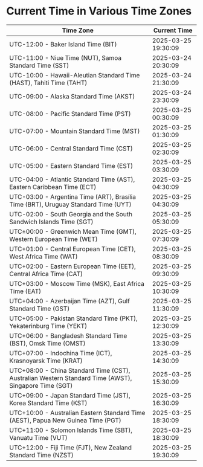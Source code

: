 # Current Time in Various Time Zones

| Time Zone | Current Time |
|-----------|--------------|
| UTC-12:00 - Baker Island Time (BIT) | 2025-03-25 19:30:09 |
| UTC-11:00 - Niue Time (NUT), Samoa Standard Time (SST) | 2025-03-24 20:30:09 |
| UTC-10:00 - Hawaii-Aleutian Standard Time (HAST), Tahiti Time (TAHT) | 2025-03-24 21:30:09 |
| UTC-09:00 - Alaska Standard Time (AKST) | 2025-03-24 23:30:09 |
| UTC-08:00 - Pacific Standard Time (PST) | 2025-03-25 00:30:09 |
| UTC-07:00 - Mountain Standard Time (MST) | 2025-03-25 01:30:09 |
| UTC-06:00 - Central Standard Time (CST) | 2025-03-25 02:30:09 |
| UTC-05:00 - Eastern Standard Time (EST) | 2025-03-25 03:30:09 |
| UTC-04:00 - Atlantic Standard Time (AST), Eastern Caribbean Time (ECT) | 2025-03-25 04:30:09 |
| UTC-03:00 - Argentina Time (ART), Brasília Time (BRT), Uruguay Standard Time (UYT) | 2025-03-25 04:30:09 |
| UTC-02:00 - South Georgia and the South Sandwich Islands Time (SGT) | 2025-03-25 05:30:09 |
| UTC±00:00 - Greenwich Mean Time (GMT), Western European Time (WET) | 2025-03-25 07:30:09 |
| UTC+01:00 - Central European Time (CET), West Africa Time (WAT) | 2025-03-25 08:30:09 |
| UTC+02:00 - Eastern European Time (EET), Central Africa Time (CAT) | 2025-03-25 09:30:09 |
| UTC+03:00 - Moscow Time (MSK), East Africa Time (EAT) | 2025-03-25 10:30:09 |
| UTC+04:00 - Azerbaijan Time (AZT), Gulf Standard Time (GST) | 2025-03-25 11:30:09 |
| UTC+05:00 - Pakistan Standard Time (PKT), Yekaterinburg Time (YEKT) | 2025-03-25 12:30:09 |
| UTC+06:00 - Bangladesh Standard Time (BST), Omsk Time (OMST) | 2025-03-25 13:30:09 |
| UTC+07:00 - Indochina Time (ICT), Krasnoyarsk Time (KRAT) | 2025-03-25 14:30:09 |
| UTC+08:00 - China Standard Time (CST), Australian Western Standard Time (AWST), Singapore Time (SGT) | 2025-03-25 15:30:09 |
| UTC+09:00 - Japan Standard Time (JST), Korea Standard Time (KST) | 2025-03-25 16:30:09 |
| UTC+10:00 - Australian Eastern Standard Time (AEST), Papua New Guinea Time (PGT) | 2025-03-25 18:30:09 |
| UTC+11:00 - Solomon Islands Time (SBT), Vanuatu Time (VUT) | 2025-03-25 18:30:09 |
| UTC+12:00 - Fiji Time (FJT), New Zealand Standard Time (NZST) | 2025-03-25 19:30:09 |
